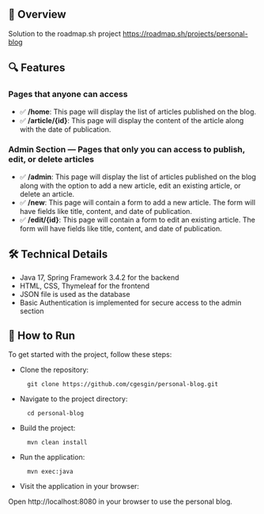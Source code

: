 ## 🎯 Overview
Solution to the roadmap.sh project https://roadmap.sh/projects/personal-blog

## 🔍 Features

### Pages that anyone can access

- ✅ **/home**: This page will display the list of articles published on the blog.
- ✅ **/article/{id}**: This page will display the content of the article along with the date of publication.

### Admin Section — Pages that only you can access to publish, edit, or delete articles

- ✅ **/admin**: This page will display the list of articles published on the blog along with the option to add a new article, edit an existing article, or delete an article.
- ✅ **/new**: This page will contain a form to add a new article. The form will have fields like title, content, and date of publication.
- ✅ **/edit/{id}**: This page will contain a form to edit an existing article. The form will have fields like title, content, and date of publication.

## 🛠️ Technical Details

- Java 17, Spring Framework 3.4.2 for the backend
- HTML, CSS, Thymeleaf for the frontend
- JSON file is used as the database
- Basic Authentication is implemented for secure access to the admin section

## 🏃 How to Run
To get started with the project, follow these steps:

- Clone the repository:

        git clone https://github.com/cgesgin/personal-blog.git

- Navigate to the project directory:

        cd personal-blog

- Build the project:

        mvn clean install

- Run the application:

        mvn exec:java

- Visit the application in your browser:

Open http://localhost:8080 in your browser to use the personal blog.
